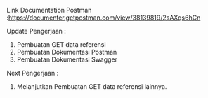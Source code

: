 Link Documentation Postman :https://documenter.getpostman.com/view/38139819/2sAXqs6hCn

Update Pengerjaan :
1. Pembuatan GET data referensi
2. Pembuatan Dokumentasi Postman
3. Pembuatan Dokumentasi Swagger

Next Pengerjaan :
1. Melanjutkan Pembuatan GET data referensi lainnya.